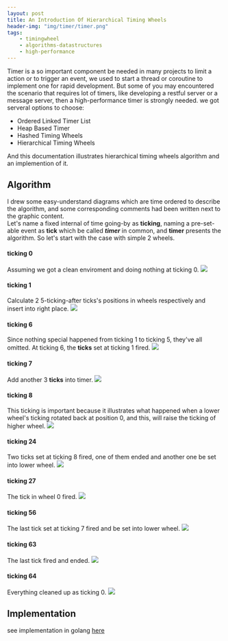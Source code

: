 ```yaml
---
layout: post
title: An Introduction Of Hierarchical Timing Wheels
header-img: "img/timer/timer.png"
tags: 
    - timingwheel
    - algorithms-datastructures
    - high-performance
---
```


Timer is a so important component be needed in many projects to limit a action or to trigger an event, we used to start a thread or coroutine to implement one for rapid development. But some of you may encountered the scenario that requires lot of timers, like developing a restful server or a message server, then a high-performance timer is strongly needed. we got serveral options to choose:

*	Ordered Linked Timer List
* 	Heap Based Timer
*	Hashed Timing Wheels
*	Hierarchical Timing Wheels

And this documentation illustrates hierarchical timing wheels algorithm and an implemention of it.

## Algorithm

I drew some easy-understand diagrams which are time ordered to describe the algorithm, and some corresponding comments had been written next to the graphic content.  
Let's name a fixed internal of time going-by as **ticking**, naming a pre-set-able event as **tick** which be called _**timer**_ in common, and  **timer** presents the algorithm. So let's start with the case with simple 2 wheels.  

#### ticking 0
Assuming we got a clean enviroment and doing nothing at ticking 0.
![](/img/timingwheels/ticking0.jpg)

#### ticking 1
Calculate 2 5-ticking-after ticks's positions in wheels respectively and insert into right place.
![](/img/timingwheels/ticking1.jpg)

#### ticking 6
Since nothing special happened from ticking 1 to ticking 5, they've all omitted. At ticking 6, the **ticks** set at ticking 1 fired.
![](/img/timingwheels/ticking6.jpg)

#### ticking 7
Add another 3 **ticks** into timer.
![](/img/timingwheels/ticking7.jpg)

#### ticking 8 
This ticking is important because it illustrates what happened when a lower wheel's ticking rotated back at position 0, and this, will raise the ticking of higher wheel.
![](/img/timingwheels/ticking8.jpg)

#### ticking 24
Two ticks set at ticking 8 fired, one of them ended and another one be set into lower wheel.
![](/img/timingwheels/ticking24.jpg)

#### ticking 27
The tick in wheel 0 fired.
![](/img/timingwheels/ticking27.jpg)

#### ticking 56
The last tick set at ticking 7 fired and be set into lower wheel.
![](/img/timingwheels/ticking56.jpg)

#### ticking 63
The last tick fired and ended.
![](/img/timingwheels/ticking63.jpg)

#### ticking 64
Everything cleaned up as ticking 0.
![](/img/timingwheels/ticking64.jpg)

## Implementation
see implementation in golang [here](https://github.com/singchia/go-timer)
